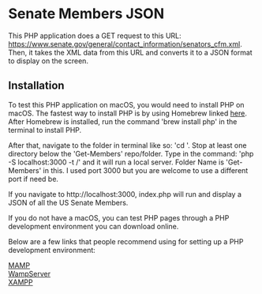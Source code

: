 # Senate Members JSON

This PHP application does a GET request to this URL: https://www.senate.gov/general/contact_information/senators_cfm.xml. Then, it takes the XML data from this URL and converts it to a JSON format to display on the screen.

## Installation

To test this PHP application on macOS, you would need to install PHP on macOS.
The fastest way to install PHP is by using Homebrew linked <a href="https://brew.sh/" target="_blank">here</a>.
After Homebrew is installed, run the command 'brew install php' in the terminal to install PHP.

After that, navigate to the folder in terminal like so: 'cd <foldername>'. Stop at least one directory below the 'Get-Members' repo/folder.
Type in the command: 'php -S localhost:3000 -t <foldername>/' and it will run a local server. Folder Name is 'Get-Members' in this. I used port 3000 but you are welcome to use a different port if need be.

If you navigate to http://localhost:3000, index.php will run and display a JSON of all the US Senate Members.

If you do not have a macOS, you can test PHP pages through a PHP development environment you can download online.

Below are a few links that people recommend using for setting up a PHP development environment:

<a href="https://www.mamp.info/en/windows/" target="_blank">MAMP</a><br>
<a href="https://www.wampserver.com/en/" target="_blank">WampServer</a><br>
<a href="https://www.apachefriends.org/index.html" target="_blank">XAMPP</a>
